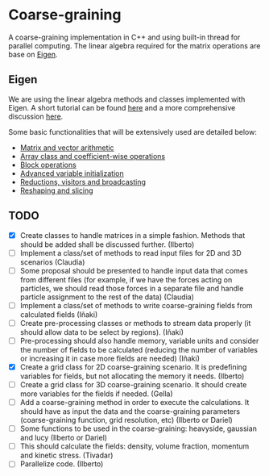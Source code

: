 # Coarse-graining #

A coarse-graining implementation in C++ and using built-in thread for parallel computing. The linear algebra required 
for the matrix operations are base on [Eigen](http://eigen.tuxfamily.org/index.php?title=Main_Page). 

## Eigen ##

We are using the linear algebra methods and classes implemented with Eigen. A short tutorial can be found [here](http://eigen.tuxfamily.org/dox/GettingStarted.html) and a more comprehensive discussion [here](http://eigen.tuxfamily.org/dox/group__TutorialMatrixClass.html).

Some basic functionalities that will be extensively used are detailed below:

- [Matrix and vector arithmetic](http://eigen.tuxfamily.org/dox/group__TutorialMatrixArithmetic.html)
- [Array class and coefficient-wise operations](http://eigen.tuxfamily.org/dox/group__TutorialArrayClass.html)
- [Block operations](http://eigen.tuxfamily.org/dox/group__TutorialBlockOperations.html)
- [Advanced variable initialization](http://eigen.tuxfamily.org/dox/group__TutorialAdvancedInitialization.html)
- [Reductions, visitors and broadcasting](http://eigen.tuxfamily.org/dox/group__TutorialReductionsVisitorsBroadcasting.html)
- [Reshaping and slicing](http://eigen.tuxfamily.org/dox/group__TutorialReshapeSlicing.html)


## TODO ##
- [X] Create classes to handle matrices in a simple fashion. Methods that should be added shall be discussed further. (Ilberto)
- [ ] Implement a class/set of methods to read input files for 2D and 3D scenarios (Claudia)
- [ ] Some proposal should be presented to handle input data that comes from different files (for example, if we have the forces acting on particles, we should read those forces in a separate file and handle particle assignment to the rest of the data) (Claudia)
- [ ] Implement a class/set of methods to write coarse-graining fields from calculated fields (Iñaki)
- [ ] Create pre-processing classes or methods to stream data properly (it should allow data to be select by regions). (Iñaki)
- [ ] Pre-processing should also handle memory, variable units and consider the number of fields to be calculated (reducing the number of variables or increasing it in case more fields are needed) (Iñaki)
- [X] Create a grid class for 2D coarse-graining scenario. It is predefining variables for fields, but not allocating the memory it needs. (Ilberto)
- [ ] Create a grid class for 3D coarse-graining scenario. It should create more variables for the fields if needed. (Gella)
- [ ] Add a coarse-graining method in order to execute the calculations. It should have as input the data and the coarse-graining parameters (coarse-graining function, grid resolution, etc) (Ilberto or Dariel)
- [ ] Some functions to be used in the coarse-graining: heavyside, gaussian and lucy (Ilberto or Dariel)
- [ ] This should calculate the fields: density, volume fraction, momentum and kinetic stress. (Tivadar)
- [ ] Parallelize code. (Ilberto)
